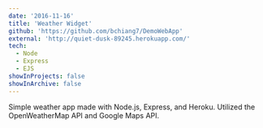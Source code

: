 ```yaml
---
date: '2016-11-16'
title: 'Weather Widget'
github: 'https://github.com/bchiang7/DemoWebApp'
external: 'http://quiet-dusk-89245.herokuapp.com/'
tech:
  - Node
  - Express
  - EJS
showInProjects: false
showInArchive: false
---
```


Simple weather app made with Node.js, Express, and Heroku. Utilized the OpenWeatherMap API and Google Maps API.
